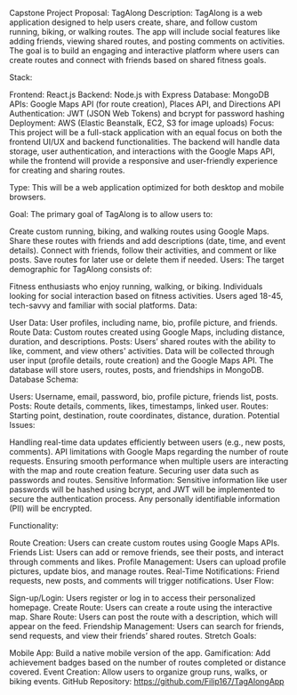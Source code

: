 Capstone Project Proposal: TagAlong
Description: TagAlong is a web application designed to help users create, share, and follow custom running, biking, or walking routes. The app will include social features like adding friends, viewing shared routes, and posting comments on activities. The goal is to build an engaging and interactive platform where users can create routes and connect with friends based on shared fitness goals.

Stack:

Frontend: React.js
Backend: Node.js with Express
Database: MongoDB
APIs: Google Maps API (for route creation), Places API, and Directions API
Authentication: JWT (JSON Web Tokens) and bcrypt for password hashing
Deployment: AWS (Elastic Beanstalk, EC2, S3 for image uploads)
Focus: This project will be a full-stack application with an equal focus on both the frontend UI/UX and backend functionalities. The backend will handle data storage, user authentication, and interactions with the Google Maps API, while the frontend will provide a responsive and user-friendly experience for creating and sharing routes.

Type: This will be a web application optimized for both desktop and mobile browsers.

Goal: The primary goal of TagAlong is to allow users to:

Create custom running, biking, and walking routes using Google Maps.
Share these routes with friends and add descriptions (date, time, and event details).
Connect with friends, follow their activities, and comment or like posts.
Save routes for later use or delete them if needed.
Users: The target demographic for TagAlong consists of:

Fitness enthusiasts who enjoy running, walking, or biking.
Individuals looking for social interaction based on fitness activities.
Users aged 18-45, tech-savvy and familiar with social platforms.
Data:

User Data: User profiles, including name, bio, profile picture, and friends.
Route Data: Custom routes created using Google Maps, including distance, duration, and descriptions.
Posts: Users’ shared routes with the ability to like, comment, and view others' activities.
Data will be collected through user input (profile details, route creation) and the Google Maps API. The database will store users, routes, posts, and friendships in MongoDB.
Database Schema:

Users: Username, email, password, bio, profile picture, friends list, posts.
Posts: Route details, comments, likes, timestamps, linked user.
Routes: Starting point, destination, route coordinates, distance, duration.
Potential Issues:

Handling real-time data updates efficiently between users (e.g., new posts, comments).
API limitations with Google Maps regarding the number of route requests.
Ensuring smooth performance when multiple users are interacting with the map and route creation feature.
Securing user data such as passwords and routes.
Sensitive Information: Sensitive information like user passwords will be hashed using bcrypt, and JWT will be implemented to secure the authentication process. Any personally identifiable information (PII) will be encrypted.

Functionality:

Route Creation: Users can create custom routes using Google Maps APIs.
Friends List: Users can add or remove friends, see their posts, and interact through comments and likes.
Profile Management: Users can upload profile pictures, update bios, and manage routes.
Real-Time Notifications: Friend requests, new posts, and comments will trigger notifications.
User Flow:

Sign-up/Login: Users register or log in to access their personalized homepage.
Create Route: Users can create a route using the interactive map.
Share Route: Users can post the route with a description, which will appear on the feed.
Friendship Management: Users can search for friends, send requests, and view their friends’ shared routes.
Stretch Goals:

Mobile App: Build a native mobile version of the app.
Gamification: Add achievement badges based on the number of routes completed or distance covered.
Event Creation: Allow users to organize group runs, walks, or biking events.
GitHub Repository: https://github.com/Filip167/TagAlongApp